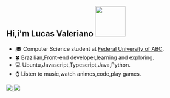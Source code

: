  ##  Hi,i'm Lucas Valeriano <img src="https://media.giphy.com/media/QXhSr6NDR4F5t69GL8/giphy.gif" height="80px" width="80px">


- :mortar_board: Computer Science student at [Federal University of ABC](https://www.ufabc.edu.br/).
- :four_leaf_clover: Brazilian,Front-end developer,learning and exploring.
- :computer: Ubuntu,Javascript,Typescript,Java,Python.
- :watch: Listen to music,watch animes,code,play games.

 <a href="https://www.linkedin.com/in/valeriano/"><img src="https://img.shields.io/badge/linkedin-%230077B5.svg?&style=for-the-badge&logo=linkedin&logoColor=white">  </a> <a href="mailto:valeriano.tpc@gmail.com"><img src="https://img.shields.io/badge/gmail-%23D14836.svg?&style=for-the-badge&logo=gmail&logoColor=white"></a> 

